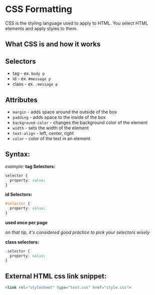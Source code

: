 # CSS Formatting

CSS is the styling language used to apply to HTML. You select HTML elements and apply styles to them.

## What CSS is and how it works

## Selectors

-   tag		- ex. `body p`
-   id		- ex. `#message p`
-   class		- ex. `.message p`

## Attributes

-   `margin` -  adds space around the outside of the box
-   `padding` - adds space to the inside of the box
-   `background-color` - changes the background color of the element
-   `width` - sets the width of the element
-   `text-align` - left, center, right
-   `color` - color of the text in an element

## Syntax:

_example:_
**tag Selectors:**

```css
selector {
  property: value;
}
```

**id Selectors:**

```css
#selector {
  property: value;
}
```

**used once per page**

_on that tip, it's considered good practice to pick your selectors wisely_

**class selectors:**

```css
.selector {
  property: value;
}
```

## External HTML css link snippet:

```html
<link rel="stylesheet" type="text.css" href="style.css">
```
